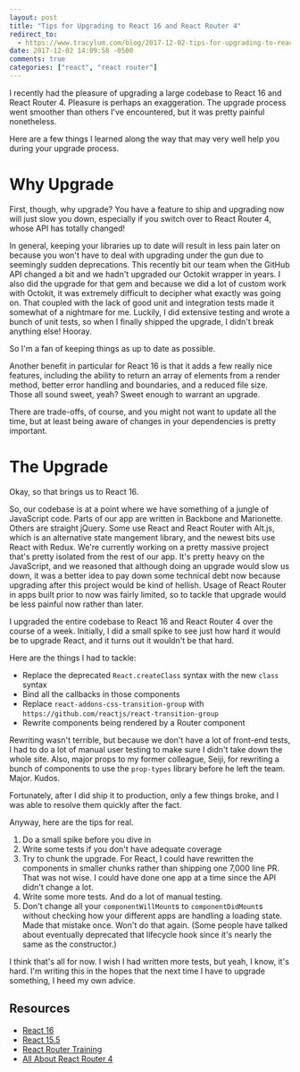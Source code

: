```yaml
---
layout: post
title: "Tips for Upgrading to React 16 and React Router 4"
redirect_to:
  - https://www.tracylum.com/blog/2017-12-02-tips-for-upgrading-to-react-16-and-react-router-4/
date: 2017-12-02 14:09:58 -0500 
comments: true
categories: ["react", "react router"]
---
```


I recently had the pleasure of upgrading a large codebase to React 16 and
React Router 4. Pleasure is perhaps an exaggeration. The upgrade process
went smoother than others I've encountered, but it was pretty painful nonetheless.

Here are a few things I learned along the way that may very well help you
during your upgrade process. 

# Why Upgrade
First, though, why upgrade? You have a feature to ship and upgrading now will just
slow you down, especially if you switch over to React Router 4, whose API
has totally changed!

In general, keeping your libraries up to date will result in less pain later
on because you won't have to deal with upgrading under the gun due to
seemingly sudden deprecations. This recently bit our team when the GitHub
API changed a bit and we hadn't upgraded our Octokit wrapper in years. I
also did the upgrade for that gem and because we did a lot of custom work
with Octokit, it was extremely difficult to decipher what exactly was going
on. That coupled with the lack of good unit and integration tests made it
somewhat of a nightmare for me. Luckily, I did extensive testing and wrote
a bunch of unit tests, so when I finally shipped the upgrade, I didn't break
anything else! Hooray.

So I'm a fan of keeping things as up to date as possible.

Another benefit in particular for React 16 is that it adds a few really nice
features, including the ability to return an array of elements from a render
method, better error handling and boundaries, and a reduced file size. Those
all sound sweet, yeah? Sweet enough to warrant an upgrade.

There are
trade-offs, of course, and you might not want to update all the time, but at
least being aware of changes in your dependencies is pretty important. 

# The Upgrade

Okay, so that brings us to React 16.

So, our codebase is at a point where
we have something of a jungle of JavaScript code. Parts of our app are
written in Backbone and Marionette. Others are straight jQuery. Some use
React and React Router with Alt.js, which is an alternative state mangement library, and the
newest bits use React with Redux. We're currently working on a pretty
massive project that's pretty isolated from the rest of our app. It's pretty
heavy on the JavaScript, and we reasoned that although doing an upgrade
would slow us down, it was a better idea to pay down some technical debt now
because upgrading after this project would be kind of hellish. Usage of
React Router in apps built prior to now was fairly limited, so to tackle
that upgrade would be less painful now rather than later.

I upgraded the entire codebase to React 16 and React Router 4 over the
course of a week. Initially, I did a small spike to see just how hard it
would be to upgrade React, and it turns out it wouldn't be that hard.

Here are the things I had to tackle:
- Replace the deprecated `React.createClass` syntax with the new `class`
  syntax
- Bind all the callbacks in those components
- Replace `react-addons-css-transition-group` with `https://github.com/reactjs/react-transition-group`
- Rewrite components being rendered by a Router component

Rewriting wasn't terrible, but
because we don't have a lot of front-end tests, I had to do a lot of manual
user testing to make sure I didn't take down the whole site. Also, major
props to my former colleague, Seiji, for rewriting a bunch of components to
use the `prop-types` library before he left the team. Major. Kudos.

Fortunately, after I did ship it to production, only a few things broke, and
I was able to resolve them quickly after the fact. 

Anyway, here are the tips for real.

1. Do a small spike before you dive in
2. Write some tests if you don't have adequate coverage
3. Try to chunk the upgrade. For React, I could have rewritten the
   components in smaller chunks rather than shipping one 7,000 line PR. That
   was not wise. I could have done one app at a time since the API didn't
   change a lot.
4. Write some more tests. And do a lot of manual testing.
5. Don't change all your `componentWillMount`s to `componentDidMount`s
   without checking how your different apps are handling a loading state.
   Made that mistake once. Won't do that again. (Some people have talked
   about eventually deprecated that lifecycle hook since it's nearly the
   same as the constructor.)

I think that's all for now. I wish I had written more tests, but yeah, I
know, it's hard. I'm writing this in the hopes that the next time I have to
upgrade something, I heed my own advice.


## Resources
- [React 16](https://reactjs.org/blog/2017/09/26/react-v16.0.html)
- [React 15.5](https://reactjs.org/blog/2017/04/07/react-v15.5.0.html#discontinuing-support-for-react-addons)
- [React Router Training](https://reacttraining.com/react-router/)
- [All About React Router 4](https://css-tricks.com/react-router-4/)
